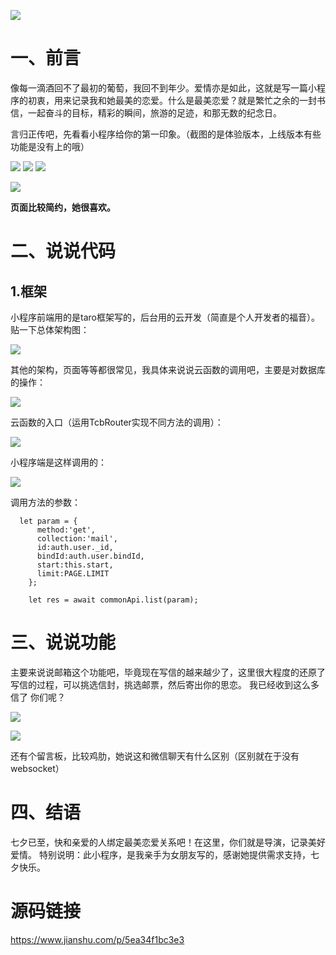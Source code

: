 ![](https://puui.qpic.cn/vupload/0/20190807_1565159329722_xl8xl1g3q5b.png/0)

# 一、前言

   像每一滴酒回不了最初的葡萄，我回不到年少。爱情亦是如此，这就是写一篇小程序的初衷，用来记录我和她最美的恋爱。什么是最美恋爱？就是繁忙之余的一封书信，一起奋斗的目标，精彩的瞬间，旅游的足迹，和那无数的纪念日。

言归正传吧，先看看小程序给你的第一印象。（截图的是体验版本，上线版本有些功能是没有上的哦）

![](https://upload-images.jianshu.io/upload_images/4252197-f72b87df57571e3b.png?imageMogr2/auto-orient/strip%7CimageView2/2/w/1240)
![](https://upload-images.jianshu.io/upload_images/4252197-88c0729c04610300.png?imageMogr2/auto-orient/strip%7CimageView2/2/w/1240)
![](https://upload-images.jianshu.io/upload_images/4252197-5899628618562b45.png?imageMogr2/auto-orient/strip%7CimageView2/2/w/1240)

![](https://upload-images.jianshu.io/upload_images/4252197-09aadf9f0d9dfca7.png?imageMogr2/auto-orient/strip%7CimageView2/2/w/1240)

**页面比较简约，她很喜欢。**

# 二、说说代码

## 1.框架

小程序前端用的是taro框架写的，后台用的云开发（简直是个人开发者的福音）。
贴一下总体架构图：

![](https://upload-images.jianshu.io/upload_images/4252197-552bb6542d2b67b5.png?imageMogr2/auto-orient/strip%7CimageView2/2/w/1240)


其他的架构，页面等等都很常见，我具体来说说云函数的调用吧，主要是对数据库的操作：

![](https://upload-images.jianshu.io/upload_images/4252197-43e6773fbbb1cb2f.png?imageMogr2/auto-orient/strip%7CimageView2/2/w/1240)

云函数的入口（运用TcbRouter实现不同方法的调用）：

![](https://upload-images.jianshu.io/upload_images/4252197-51e1cc0f7f70d42e.png?imageMogr2/auto-orient/strip%7CimageView2/2/w/1240)

小程序端是这样调用的：

![](https://upload-images.jianshu.io/upload_images/4252197-8a018a5b2eab4989.png?imageMogr2/auto-orient/strip%7CimageView2/2/w/1240)

调用方法的参数：

```
  let param = {
      method:'get',
      collection:'mail',
      id:auth.user._id,
      bindId:auth.user.bindId,
      start:this.start,
      limit:PAGE.LIMIT
    };

    let res = await commonApi.list(param);
```

# 三、说说功能

主要来说说邮箱这个功能吧，毕竟现在写信的越来越少了，这里很大程度的还原了写信的过程，可以挑选信封，挑选邮票，然后寄出你的思恋。
我已经收到这么多信了 你们呢？

![](https://upload-images.jianshu.io/upload_images/4252197-aa5f6688fb9471d3.png?imageMogr2/auto-orient/strip%7CimageView2/2/w/1240)

![](https://upload-images.jianshu.io/upload_images/4252197-8d490dae4b574c73.png?imageMogr2/auto-orient/strip%7CimageView2/2/w/1240)

还有个留言板，比较鸡肋，她说这和微信聊天有什么区别（区别就在于没有websocket）



# 四、结语
七夕已至，快和亲爱的人绑定最美恋爱关系吧！在这里，你们就是导演，记录美好爱情。
特别说明：此小程序，是我亲手为女朋友写的，感谢她提供需求支持，七夕快乐。

# 源码链接
<https://www.jianshu.com/p/5ea34f1bc3e3>
